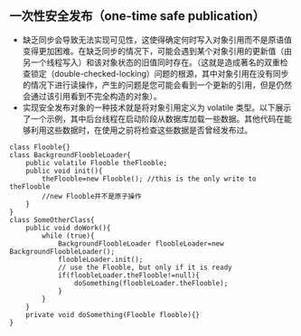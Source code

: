 ## 一次性安全发布（one-time safe publication）

* 缺乏同步会导致无法实现可见性，这使得确定何时写入对象引用而不是原语值变得更加困难。在缺乏同步的情况下，可能会遇到某个对象引用的更新值（由另一个线程写入）和该对象状态的旧值同时存在。（这就是造成著名的双重检查锁定（double-checked-locking）问题的根源，其中对象引用在没有同步的情况下进行读操作，产生的问题是您可能会看到一个更新的引用，但是仍然会通过该引用看到不完全构造的对象）。
* 实现安全发布对象的一种技术就是将对象引用定义为 volatile 类型。以下展示了一个示例，其中后台线程在启动阶段从数据库加载一些数据。其他代码在能够利用这些数据时，在使用之前将检查这些数据是否曾经发布过。

```
class Flooble{}
class BackgroundFloobleLoader{
    public volatile Flooble theFlooble;
    public void init(){
        theFlooble=new Flooble(); //this is the only write to theFlooble
		//new Flooble并不是原子操作
    }
}
class SomeOtherClass{
    public void doWork(){
        while (true){
            BackgroundFloobleLoader floobleLoader=new BackgroundFloobleLoader();
            floobleLoader.init();
			// use the Flooble, but only if it is ready
            if(floobleLoader.theFlooble!=null){
                doSomething(floobleLoader.theFlooble);
            }
        }
    }
    private void doSomething(Flooble flooble){}
}
```

